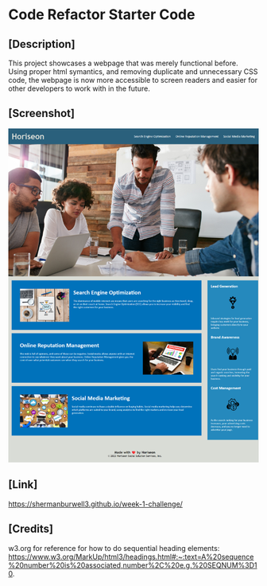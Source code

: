 # Code Refactor Starter Code

## [Description]

This project showcases a webpage that was merely functional before. Using proper html symantics, and removing duplicate and unnecessary CSS code, the webpage is now more accessible to screen readers and easier for other developers to work with in the future.

## [Screenshot]

![alt text](shermanburwell3.github.io_week-1-challenge_.png)

## [Link]

https://shermanburwell3.github.io/week-1-challenge/

## [Credits]

w3.org for reference for how to do sequential heading elements:
https://www.w3.org/MarkUp/html3/headings.html#:~:text=A%20sequence%20number%20is%20associated,number%2C%20e.g.%20SEQNUM%3D10.